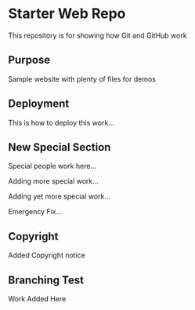 # Starter Web Repo

This repository is for showing how Git and GitHub work

## Purpose

Sample website with plenty of files for demos

## Deployment

This is how to deploy this work...

## New Special Section

Special people work here...

Adding more special work...

Adding yet more special work...

Emergency Fix...

## Copyright

Added Copyright notice

## Branching Test

Work Added Here